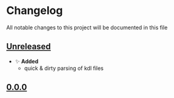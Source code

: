 # Changelog
All notable changes to this project will be documented in this file

[unreleased]: https://github.com/eugenesvk/kdl-test/compare/0.0.0...HEAD
## [Unreleased]
<!-- - ✨ __Added__ -->
  <!-- + new features -->
<!-- - Δ __Changed__ -->
  <!-- + changes in existing functionality -->
<!-- - 🐞 __Fixed__ -->
  <!-- + bug fixes -->
<!-- - 💩 __Deprecated__ -->
  <!-- + soon-to-be removed features -->
<!-- - 🗑️ __Removed__ -->
  <!-- + now removed features -->
<!-- - 🔒 __Security__ -->
  <!-- + vulnerabilities -->

- ✨ __Added__
  + quick & dirty parsing of kdl files

[0.0.0]: https://github.com/eugenesvk/kdl-test/releases/tag/0.0.0
## [0.0.0]
